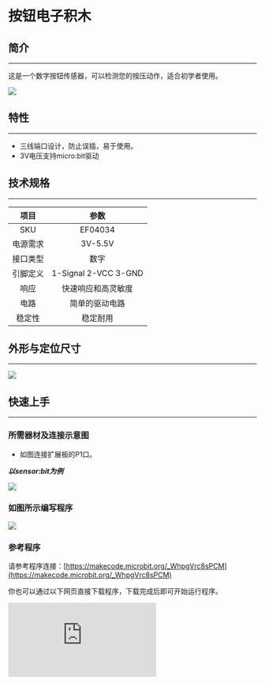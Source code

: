 # 按钮电子积木

## 简介
---
 这是一个数字按钮传感器，可以检测您的按压动作，适合初学者使用。

![](https://wiki-media-ef.oss-cn-hongkong.aliyuncs.com/docs/microbit/sensor/octopus-sensors/input/images/04034.jpg)

## 特性
---
- 三线端口设计，防止误插，易于使用。
- 3V电压支持micro:bit驱动

## 技术规格
---

项目 | 参数
:-: | :-:
SKU|EF04034
电源需求|3V-5.5V
接口类型|数字
引脚定义|1-Signal 2-VCC 3-GND
响应|快速响应和高灵敏度
电路|简单的驱动电路
稳定性|稳定耐用

## 外形与定位尺寸
---

![](https://wiki-media-ef.oss-cn-hongkong.aliyuncs.com/docs/microbit/sensor/octopus-sensors/input/images/octopus_board.png)

## 快速上手
---

### 所需器材及连接示意图
- 如图连接扩展板的P1口。

***以sensor:bit为例***

![](https://wiki-media-ef.oss-cn-hongkong.aliyuncs.com/docs/microbit/sensor/octopus-sensors/input/images/04034-2.png)

### 如图所示编写程序

![](https://wiki-media-ef.oss-cn-hongkong.aliyuncs.com/docs/microbit/sensor/octopus-sensors/input/images/04034-3.png)

### 参考程序

请参考程序连接：[https://makecode.microbit.org/_WhpgVrc8sPCM](https://makecode.microbit.org/_WhpgVrc8sPCM)

你也可以通过以下网页直接下载程序，下载完成后即可开始运行程序。

<div
    style={{
        position: 'relative',
        paddingBottom: '60%',
        overflow: 'hidden',
    }}
>
    <iframe
        src="https://makecode.microbit.org/_WhpgVrc8sPCM"
        frameborder="0"
        sandbox="allow-popups allow-forms allow-scripts allow-same-origin"
        style={{
            position: 'absolute',
            width: '100%',
            height: '100%',
        }}
    />
</div>
---

### 结果
- 当按钮被按下显示心形图案，当按钮被放开显示矩形图案

## python编程
---


### 步骤 1
下载压缩包并解压[Octopus_MicroPython-master](https://github.com/lionyhw/Octopus_MicroPython/archive/master.zip)
打开[Python editor](https://python.microbit.org/v/2.0)

![](https://wiki-media-ef.oss-cn-hongkong.aliyuncs.com/docs/microbit/sensor/octopus-sensors/input/images/05001_07.png)

为了给按钮模块编程，我们需要添加button.py。点击Load/Save，然后点击Show Files（1）下拉菜单，再点击Add file在本地找到下载并解压完成的Octopus_MicroPython-master文件夹，从中选择button.py添加进来。

![](https://wiki-media-ef.oss-cn-hongkong.aliyuncs.com/docs/microbit/sensor/octopus-sensors/input/images/05001_08.png)
![](https://wiki-media-ef.oss-cn-hongkong.aliyuncs.com/docs/microbit/sensor/octopus-sensors/input/images/05001_09.png)
![](https://wiki-media-ef.oss-cn-hongkong.aliyuncs.com/docs/microbit/sensor/octopus-sensors/input/images/04034_10.png)

### 步骤 2
### 参考程序
```
from microbit import *
from button import *

button = BUTTON(pin1)
while True:
    if button.Is_pressed():
        display.show(Image.HAPPY)
    else:
        display.clear()
```


### 结果
- 当按钮模块被按下时，micro:bit上的LED矩阵显示笑脸图案，否则不显示图案。

## 相关案例
---

## 技术文档
---
